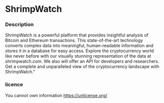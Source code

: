 # ShrimpWatch

### Description

ShrimpWatch is a powerful platform that provides insightful analysis of Bitcoin and Ethereum transactions. This state-of-the-art technology converts complex data into meaningful, human-readable information and stores it in a database for easy access. Explore the cryptocurrency world like never before with our visually stunning representation of the data at shrimpwatch.com. We also will offer an API for developers and researchers. Get a complete and unparalleled view of the cryptocurrency landscape with ShrimpWatch."


### licence
You cannot own information https://unlicense.org/